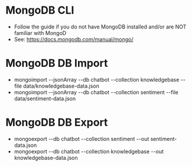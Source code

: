 MongoDB CLI
===========
- Follow the guide if you do not have MongoDB installed and/or are NOT familiar with MongoD
- See: https://docs.mongodb.com/manual/mongo/

MongoDB DB Import
=================
- mongoimport --jsonArray --db chatbot --collection knowledgebase --file data/knowledgebase-data.json
- mongoimport --jsonArray --db chatbot --collection sentiment --file data/sentiment-data.json

MongoDB DB Export
=================
- mongoexport --db chatbot --collection sentiment --out sentiment-data.json
- mongoexport --db chatbot --collection knowledgebase --out knowledgebase-data.json
